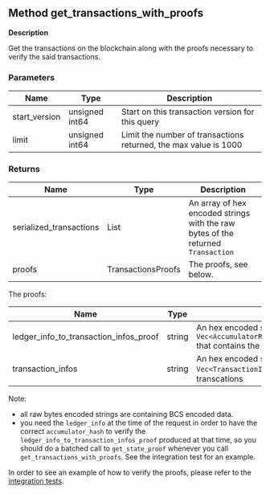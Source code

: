 ## Method get_transactions_with_proofs

**Description**

Get the transactions on the blockchain along with the proofs necessary to verify the said transactions.

### Parameters

| Name           | Type           | Description                                                          |
|----------------|----------------|----------------------------------------------------------------------|
| start_version  | unsigned int64 | Start on this transaction version for this query                     |
| limit          | unsigned int64 | Limit the number of transactions returned, the max value is 1000     |

### Returns

| Name                      | Type               | Description                   |
|---------------------------|--------------------|-------------------------------|
| serialized_transactions   | List<string>       | An array of hex encoded strings with the raw bytes of the returned `Transaction` |
| proofs                    | TransactionsProofs | The proofs, see below.   |


The proofs:

| Name           | Type           | Description                                                          |
|----------------|----------------|----------------------------------------------------------------------|
| ledger_info_to_transaction_infos_proof  | string | An hex encoded string of raw bytes of a `Vec<AccumulatorRangeProof<TransactionAccumulatorHasher>>` that contains the proofs of the returned transactions |
| transaction_infos          | string | An hex encoded string of raw bytes of a `Vec<TransactionInfo>` that corresponds to returned transcations    |

Note:
 - all raw bytes encoded strings are containing BCS encoded data.
 - you need the `ledger_info` at the time of the request in order to have the correct `accumulator_hash` to verify the `ledger_info_to_transaction_infos_proof` produced at that time, so you should do a batched call to `get_state_proof` whenever you call `get_transactions_with_proofs`. See the integration test for an example.

In order to see an example of how to verify the proofs, please refer to the [integration tests](json-rpc/tests/integration_test.rs).
